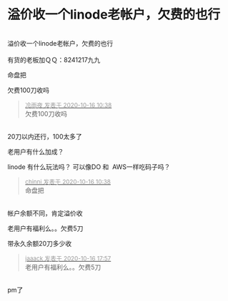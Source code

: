 # 溢价收一个linode老帐户，欠费的也行


<br />
溢价收一个linode老帐户，欠费的也行<br />
<br />
有货的老板加ＱＱ：8241217九九

命盘把

欠费100刀收吗

<div class="quote"><blockquote><font size="2"><a href="https://www.hostloc.com/forum.php?mod=redirect&amp;goto=findpost&amp;pid=9307917&amp;ptid=754874" target="_blank"><font color="#999999">冷雨夜 发表于 2020-10-16 10:38</font></a></font><br />
欠费100刀收吗</blockquote></div><br />
20刀以内还行，100太多了

老用户有什么加成？

linode 有什么玩法吗？ 可以像DO 和&nbsp;&nbsp;AWS一样吃码子吗？

<div class="quote"><blockquote><font size="2"><a href="https://www.hostloc.com/forum.php?mod=redirect&amp;goto=findpost&amp;pid=9307916&amp;ptid=754874" target="_blank"><font color="#999999">chinni 发表于 2020-10-16 10:38</font></a></font><br />
命盘把</blockquote></div><br />
帐户余额不同，肯定溢价收

老用户有福利么。。欠费5刀

带永久余额20刀多少收

<div class="quote"><blockquote><font size="2"><a href="https://www.hostloc.com/forum.php?mod=redirect&amp;goto=findpost&amp;pid=9310175&amp;ptid=754874" target="_blank"><font color="#999999">jaaack 发表于 2020-10-16 17:57</font></a></font><br />
老用户有福利么。。欠费5刀</blockquote></div><br />
pm了
